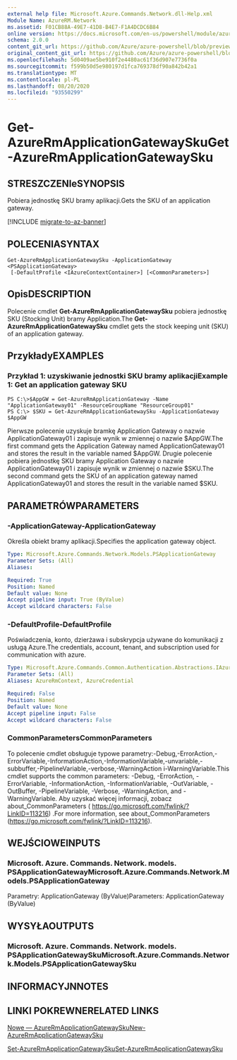 ```yaml
---
external help file: Microsoft.Azure.Commands.Network.dll-Help.xml
Module Name: AzureRM.Network
ms.assetid: F01CB88A-49E7-41D8-B4E7-F1A4DCDC6B84
online version: https://docs.microsoft.com/en-us/powershell/module/azurerm.network/get-azurermapplicationgatewaysku
schema: 2.0.0
content_git_url: https://github.com/Azure/azure-powershell/blob/preview/src/ResourceManager/Network/Commands.Network/help/Get-AzureRmApplicationGatewaySku.md
original_content_git_url: https://github.com/Azure/azure-powershell/blob/preview/src/ResourceManager/Network/Commands.Network/help/Get-AzureRmApplicationGatewaySku.md
ms.openlocfilehash: 5d0409ae5be910f2e4480ac61f36d907e7736f0a
ms.sourcegitcommit: f599b50d5e980197d1fca769378df90a842b42a1
ms.translationtype: MT
ms.contentlocale: pl-PL
ms.lasthandoff: 08/20/2020
ms.locfileid: "93550299"
---
```

# <span data-ttu-id="82a8d-101">Get-AzureRmApplicationGatewaySku</span><span class="sxs-lookup"><span data-stu-id="82a8d-101">Get-AzureRmApplicationGatewaySku</span></span>

## <span data-ttu-id="82a8d-102">STRESZCZENIe</span><span class="sxs-lookup"><span data-stu-id="82a8d-102">SYNOPSIS</span></span>
<span data-ttu-id="82a8d-103">Pobiera jednostkę SKU bramy aplikacji.</span><span class="sxs-lookup"><span data-stu-id="82a8d-103">Gets the SKU of an application gateway.</span></span>

[!INCLUDE [migrate-to-az-banner](../../includes/migrate-to-az-banner.md)]

## <span data-ttu-id="82a8d-104">POLECENIA</span><span class="sxs-lookup"><span data-stu-id="82a8d-104">SYNTAX</span></span>

```
Get-AzureRmApplicationGatewaySku -ApplicationGateway <PSApplicationGateway>
 [-DefaultProfile <IAzureContextContainer>] [<CommonParameters>]
```

## <span data-ttu-id="82a8d-105">Opis</span><span class="sxs-lookup"><span data-stu-id="82a8d-105">DESCRIPTION</span></span>
<span data-ttu-id="82a8d-106">Polecenie cmdlet **Get-AzureRmApplicationGatewaySku** pobiera jednostkę SKU (Stocking Unit) bramy Application.</span><span class="sxs-lookup"><span data-stu-id="82a8d-106">The **Get-AzureRmApplicationGatewaySku** cmdlet gets the stock keeping unit (SKU) of an application gateway.</span></span>

## <span data-ttu-id="82a8d-107">Przykłady</span><span class="sxs-lookup"><span data-stu-id="82a8d-107">EXAMPLES</span></span>

### <span data-ttu-id="82a8d-108">Przykład 1: uzyskiwanie jednostki SKU bramy aplikacji</span><span class="sxs-lookup"><span data-stu-id="82a8d-108">Example 1: Get an application gateway SKU</span></span>
```
PS C:\>$AppGW = Get-AzureRmApplicationGateway -Name "ApplicationGateway01" -ResourceGroupName "ResourceGroup01"
PS C:\> $SKU = Get-AzureRmApplicationGatewaySku -ApplicationGateway $AppGW
```

<span data-ttu-id="82a8d-109">Pierwsze polecenie uzyskuje bramkę Application Gateway o nazwie ApplicationGateway01 i zapisuje wynik w zmiennej o nazwie $AppGW.</span><span class="sxs-lookup"><span data-stu-id="82a8d-109">The first command gets the Application Gateway named ApplicationGateway01 and stores the result in the variable named $AppGW.</span></span>
<span data-ttu-id="82a8d-110">Drugie polecenie pobiera jednostkę SKU bramy Application Gateway o nazwie ApplicationGateway01 i zapisuje wynik w zmiennej o nazwie $SKU.</span><span class="sxs-lookup"><span data-stu-id="82a8d-110">The second command gets the SKU of an application gateway named ApplicationGateway01 and stores the result in the variable named $SKU.</span></span>

## <span data-ttu-id="82a8d-111">PARAMETRÓW</span><span class="sxs-lookup"><span data-stu-id="82a8d-111">PARAMETERS</span></span>

### <span data-ttu-id="82a8d-112">-ApplicationGateway</span><span class="sxs-lookup"><span data-stu-id="82a8d-112">-ApplicationGateway</span></span>
<span data-ttu-id="82a8d-113">Określa obiekt bramy aplikacji.</span><span class="sxs-lookup"><span data-stu-id="82a8d-113">Specifies the application gateway object.</span></span>

```yaml
Type: Microsoft.Azure.Commands.Network.Models.PSApplicationGateway
Parameter Sets: (All)
Aliases:

Required: True
Position: Named
Default value: None
Accept pipeline input: True (ByValue)
Accept wildcard characters: False
```

### <span data-ttu-id="82a8d-114">-DefaultProfile</span><span class="sxs-lookup"><span data-stu-id="82a8d-114">-DefaultProfile</span></span>
<span data-ttu-id="82a8d-115">Poświadczenia, konto, dzierżawa i subskrypcja używane do komunikacji z usługą Azure.</span><span class="sxs-lookup"><span data-stu-id="82a8d-115">The credentials, account, tenant, and subscription used for communication with azure.</span></span>

```yaml
Type: Microsoft.Azure.Commands.Common.Authentication.Abstractions.IAzureContextContainer
Parameter Sets: (All)
Aliases: AzureRmContext, AzureCredential

Required: False
Position: Named
Default value: None
Accept pipeline input: False
Accept wildcard characters: False
```

### <span data-ttu-id="82a8d-116">CommonParameters</span><span class="sxs-lookup"><span data-stu-id="82a8d-116">CommonParameters</span></span>
<span data-ttu-id="82a8d-117">To polecenie cmdlet obsługuje typowe parametry:-Debug,-ErrorAction,-ErrorVariable,-InformationAction,-InformationVariable,-unvariable,-subbuffer,-PipelineVariable,-verbose,-WarningAction i-WarningVariable.</span><span class="sxs-lookup"><span data-stu-id="82a8d-117">This cmdlet supports the common parameters: -Debug, -ErrorAction, -ErrorVariable, -InformationAction, -InformationVariable, -OutVariable, -OutBuffer, -PipelineVariable, -Verbose, -WarningAction, and -WarningVariable.</span></span> <span data-ttu-id="82a8d-118">Aby uzyskać więcej informacji, zobacz about_CommonParameters ( https://go.microsoft.com/fwlink/?LinkID=113216) .</span><span class="sxs-lookup"><span data-stu-id="82a8d-118">For more information, see about_CommonParameters (https://go.microsoft.com/fwlink/?LinkID=113216).</span></span>

## <span data-ttu-id="82a8d-119">WEJŚCIOWE</span><span class="sxs-lookup"><span data-stu-id="82a8d-119">INPUTS</span></span>

### <span data-ttu-id="82a8d-120">Microsoft. Azure. Commands. Network. models. PSApplicationGateway</span><span class="sxs-lookup"><span data-stu-id="82a8d-120">Microsoft.Azure.Commands.Network.Models.PSApplicationGateway</span></span>
<span data-ttu-id="82a8d-121">Parametry: ApplicationGateway (ByValue)</span><span class="sxs-lookup"><span data-stu-id="82a8d-121">Parameters: ApplicationGateway (ByValue)</span></span>

## <span data-ttu-id="82a8d-122">WYSYŁA</span><span class="sxs-lookup"><span data-stu-id="82a8d-122">OUTPUTS</span></span>

### <span data-ttu-id="82a8d-123">Microsoft. Azure. Commands. Network. models. PSApplicationGatewaySku</span><span class="sxs-lookup"><span data-stu-id="82a8d-123">Microsoft.Azure.Commands.Network.Models.PSApplicationGatewaySku</span></span>

## <span data-ttu-id="82a8d-124">INFORMACYJN</span><span class="sxs-lookup"><span data-stu-id="82a8d-124">NOTES</span></span>

## <span data-ttu-id="82a8d-125">LINKI POKREWNE</span><span class="sxs-lookup"><span data-stu-id="82a8d-125">RELATED LINKS</span></span>

[<span data-ttu-id="82a8d-126">Nowe — AzureRmApplicationGatewaySku</span><span class="sxs-lookup"><span data-stu-id="82a8d-126">New-AzureRmApplicationGatewaySku</span></span>](./New-AzureRmApplicationGatewaySku.md)

[<span data-ttu-id="82a8d-127">Set-AzureRmApplicationGatewaySku</span><span class="sxs-lookup"><span data-stu-id="82a8d-127">Set-AzureRmApplicationGatewaySku</span></span>](./Set-AzureRmApplicationGatewaySku.md)


